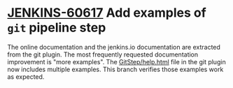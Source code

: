 # [JENKINS-60617](https://issues.jenkins-ci.org/browse/JENKINS-60617) Add examples of `git` pipeline step

The online documentation and the jenkins.io documentation are extracted from the git plugin.
The most frequently requested documentation improvement is "more examples".
The [GitStep/help.html](https://github.com/jenkinsci/git-plugin/blob/master/src/main/resources/jenkins/plugins/git/GitStep/help.html) file in the git plugin now includes multiple examples.
This branch verifies those examples work as expected.
